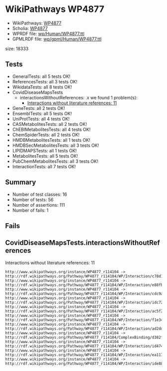 # WikiPathways WP4877

* WikiPathways: [WP4877](https://identifiers.org/wikipathways:WP4877)
* Scholia: [WP4877](https://scholia.toolforge.org/wikipathways/WP4877)
* WPRDF file: [wp/Human/WP4877.ttl](../wp/Human/WP4877.ttl)
* GPMLRDF file: [wp/gpml/Human/WP4877.ttl](../wp/gpml/Human/WP4877.ttl)

size: 18333
## Tests
* GeneralTests: all 5 tests OK!
* ReferencesTests: all 3 tests OK!
* WikidataTests: all 8 tests OK!
* CovidDiseaseMapsTests
    * interactionsWithoutReferences: .x we found 1 problem(s):
        * [Interactions without literature references: 11](#9701cce2)
* GeneTests: all 2 tests OK!
* EnsemblTests: all 5 tests OK!
* UniProtTests: all 4 tests OK!
* CASMetabolitesTests: all 2 tests OK!
* ChEBIMetabolitesTests: all 4 tests OK!
* ChemSpiderTests: all 2 tests OK!
* HMDBMetabolitesTests: all 1 tests OK!
* HMDBSecMetabolitesTests: all 3 tests OK!
* LIPIDMAPSTests: all 1 tests OK!
* MetabolitesTests: all 5 tests OK!
* PubChemMetabolitesTests: all 3 tests OK!
* InteractionTests: all 7 tests OK!


## Summary

* Number of test classes: 16
* Number of tests: 56
* Number of assertions: 111
* Number of fails: 1

## Fails

<a name="9701cce2" />

## CovidDiseaseMapsTests.interactionsWithoutReferences

Interactions without literature references: 11
```
http://www.wikipathways.org/instance/WP4877_r114104 -> http://rdf.wikipathways.org/Pathway/WP4877_r114104/WP/Interaction/c78d1
http://www.wikipathways.org/instance/WP4877_r114104 -> http://rdf.wikipathways.org/Pathway/WP4877_r114104/WP/Interaction/e88fb
http://www.wikipathways.org/instance/WP4877_r114104 -> http://rdf.wikipathways.org/Pathway/WP4877_r114104/WP/Interaction/cdc9a
http://www.wikipathways.org/instance/WP4877_r114104 -> http://rdf.wikipathways.org/Pathway/WP4877_r114104/WP/Interaction/idc72f872e
http://www.wikipathways.org/instance/WP4877_r114104 -> http://rdf.wikipathways.org/Pathway/WP4877_r114104/WP/Interaction/ac5f2
http://www.wikipathways.org/instance/WP4877_r114104 -> http://rdf.wikipathways.org/Pathway/WP4877_r114104/WP/Interaction/f1e34
http://www.wikipathways.org/instance/WP4877_r114104 -> http://rdf.wikipathways.org/Pathway/WP4877_r114104/WP/Interaction/ad2dd
http://www.wikipathways.org/instance/WP4877_r114104 -> http://rdf.wikipathways.org/Pathway/WP4877_r114104/ComplexBinding/d382f
http://www.wikipathways.org/instance/WP4877_r114104 -> http://rdf.wikipathways.org/Pathway/WP4877_r114104/WP/Interaction/id47483e2
http://www.wikipathways.org/instance/WP4877_r114104 -> http://rdf.wikipathways.org/Pathway/WP4877_r114104/WP/Interaction/ea117
http://www.wikipathways.org/instance/WP4877_r114104 -> http://rdf.wikipathways.org/Pathway/WP4877_r114104/WP/Interaction/ide8866e40

```
